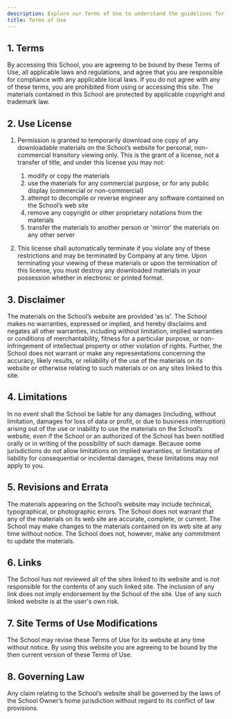 ```yaml
---
description: Explore our Terms of Use to understand the guidelines for accessing and utilizing our website and services. This document details your rights, responsibilities, and the legal framework that governs your interactions with us. Stay informed about our policies to ensure a positive experience while using our platform.
title: Terms of Use
---
```


## 1. Terms

By accessing this School, you are agreeing to be bound by these Terms of Use, all applicable laws and regulations, and agree that you are responsible for compliance with any applicable local laws. If you do not agree with any of these terms, you are prohibited from using or accessing this site. The materials contained in this School are protected by applicable copyright and trademark law.

## 2. Use License

1. Permission is granted to temporarily download one copy of any downloadable materials on the School’s website for personal, non-commercial transitory viewing only. This is the grant of a license, not a transfer of title, and under this license you may not:

    1. modify or copy the materials
    1. use the materials for any commercial purpose, or for any public display (commercial or non-commercial)
    1. attempt to decompile or reverse engineer any software contained on the School’s web site
    1. remove any copyright or other proprietary notations from the materials
    1. transfer the materials to another person or 'mirror' the materials on any other server

1. This license shall automatically terminate if you violate any of these restrictions and may be terminated by Company at any time. Upon terminating your viewing of these materials or upon the termination of this license, you must destroy any downloaded materials in your possession whether in electronic or printed format.

## 3. Disclaimer

The materials on the School’s website are provided 'as is'. The School makes no warranties, expressed or implied, and hereby disclaims and negates all other warranties, including without limitation, implied warranties or conditions of merchantability, fitness for a particular purpose, or non-infringement of intellectual property or other violation of rights. Further, the School does not warrant or make any representations concerning the accuracy, likely results, or reliability of the use of the materials on its website or otherwise relating to such materials or on any sites linked to this site.

## 4. Limitations

In no event shall the School be liable for any damages (including, without limitation, damages for loss of data or profit, or due to business interruption) arising out of the use or inability to use the materials on the School’s website, even if the School or an authorized of the School has been notified orally or in writing of the possibility of such damage. Because some jurisdictions do not allow limitations on implied warranties, or limitations of liability for consequential or incidental damages, these limitations may not apply to you.

## 5. Revisions and Errata

The materials appearing on the School’s website may include technical, typographical, or photographic errors. The School does not warrant that any of the materials on its web site are accurate, complete, or current. The School may make changes to the materials contained on its web site at any time without notice. The School does not, however, make any commitment to update the materials.

## 6. Links

The School has not reviewed all of the sites linked to its website and is not responsible for the contents of any such linked site. The inclusion of any link does not imply endorsement by the School of the site. Use of any such linked website is at the user's own risk.

## 7. Site Terms of Use Modifications

The School may revise these Terms of Use for its website at any time without notice. By using this website you are agreeing to be bound by the then current version of these Terms of Use.

## 8. Governing Law

Any claim relating to the School’s website shall be governed by the laws of the School Owner’s home jurisdiction without regard to its conflict of law provisions.
